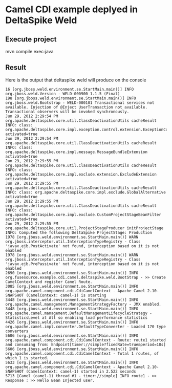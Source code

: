 # Camel CDI example deplyed in DeltaSpike Weld

## Execute project

mvn compile exec:java

## Result

Here is the output that deltaspike weld will produce on the console

    16 [org.jboss.weld.environment.se.StartMain.main()] INFO org.jboss.weld.Version - WELD-000900 1.1.5 (Final)
    198 [org.jboss.weld.environment.se.StartMain.main()] INFO org.jboss.weld.Bootstrap - WELD-000101 Transactional services not available. Injection of @Inject UserTransaction not available. Transactional observers will be invoked synchronously.
    Jun 29, 2012 2:29:54 PM org.apache.deltaspike.core.util.ClassDeactivationUtils cacheResult
    INFO: class: org.apache.deltaspike.core.impl.exception.control.extension.ExceptionControlExtension activated=true
    Jun 29, 2012 2:29:54 PM org.apache.deltaspike.core.util.ClassDeactivationUtils cacheResult
    INFO: class: org.apache.deltaspike.core.impl.message.MessageBundleExtension activated=true
    Jun 29, 2012 2:29:55 PM org.apache.deltaspike.core.util.ClassDeactivationUtils cacheResult
    INFO: class: org.apache.deltaspike.core.impl.exclude.extension.ExcludeExtension activated=true
    Jun 29, 2012 2:29:55 PM org.apache.deltaspike.core.util.ClassDeactivationUtils cacheResult
    INFO: class: org.apache.deltaspike.core.impl.exclude.GlobalAlternative activated=true
    Jun 29, 2012 2:29:55 PM org.apache.deltaspike.core.util.ClassDeactivationUtils cacheResult
    INFO: class: org.apache.deltaspike.core.impl.exclude.CustomProjectStageBeanFilter activated=true
    Jun 29, 2012 2:29:55 PM org.apache.deltaspike.core.util.ProjectStageProducer initProjectStage
    INFO: Computed the following DeltaSpike ProjectStage: Production
    1978 [org.jboss.weld.environment.se.StartMain.main()] WARN org.jboss.interceptor.util.InterceptionTypeRegistry - Class 'javax.ejb.PostActivate' not found, interception based on it is not enabled
    1978 [org.jboss.weld.environment.se.StartMain.main()] WARN org.jboss.interceptor.util.InterceptionTypeRegistry - Class 'javax.ejb.PrePassivate' not found, interception based on it is not enabled
    2690 [org.jboss.weld.environment.se.StartMain.main()] INFO org.fusesource.example.cdi.camel.deltaspike.weld.BootStrap - >> Create CamelContext and register Camel Route.
    3085 [org.jboss.weld.environment.se.StartMain.main()] INFO org.apache.camel.component.cdi.CdiCamelContext - Apache Camel 2.10-SNAPSHOT (CamelContext: camel-1) is starting
    3448 [org.jboss.weld.environment.se.StartMain.main()] INFO org.apache.camel.management.ManagementStrategyFactory - JMX enabled.
    3448 [org.jboss.weld.environment.se.StartMain.main()] INFO org.apache.camel.management.DefaultManagementLifecycleStrategy - StatisticsLevel at All so enabling load performance statistics
    4426 [org.jboss.weld.environment.se.StartMain.main()] INFO org.apache.camel.impl.converter.DefaultTypeConverter - Loaded 170 type converters
    5606 [org.jboss.weld.environment.se.StartMain.main()] INFO org.apache.camel.component.cdi.CdiCamelContext - Route: route1 started and consuming from: Endpoint[timer://simple?fixedRate=true&period=10s]
    5606 [org.jboss.weld.environment.se.StartMain.main()] INFO org.apache.camel.component.cdi.CdiCamelContext - Total 1 routes, of which 1 is started.
    5633 [org.jboss.weld.environment.se.StartMain.main()] INFO org.apache.camel.component.cdi.CdiCamelContext - Apache Camel 2.10-SNAPSHOT (CamelContext: camel-1) started in 2.522 seconds
    5713 [Camel (camel-1) thread #1 - timer://simple] INFO route1 - >> Response : >> Hello Bean Injected user.